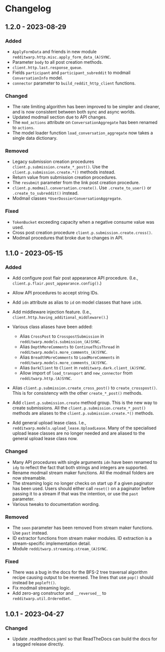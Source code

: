 [//]: # (https://keepachangelog.com/en/1.1.0/)

# Changelog

## 1.2.0 - 2023-08-29

### Added

- `ApplyFormData` and friends in new module `redditwarp.http.misc.apply_form_data_(A)SYNC`.
- Parameter `body` to all post creation methods.
- `client.http.last.response_queue`.
- Fields `participant` and `participant_subreddit` to modmail `ConversationInfo` model.
- `connector` parameter to `build_reddit_http_client` functions.

### Changed

- The rate limiting algorithm has been improved to be simpler and cleaner, and is now consistent
  between both sync and async worlds.
- Updated modmail section due to API changes.
- The `mod_actions` attribute on `ConversationAggregate` has been renamed to `actions`.
- The model loader function `load_conversation_aggregate` now takes a single data dictionary.

### Removed

- Legacy submission creation procedures `client.p.submission.create_*_post()`.
  Use the `client.p.submission.create.*()` methods instead.
- Return value from submission creation procedures.
- The `resubmit` parameter from the link post creation procedure.
- `client.p.modmail.conversation.create()`.
  Use `.create_to_user()` or `.create_to_subreddit()` instead.
- Modmail classes `*UserDossierConversationAggregate`.

### Fixed

- `TokenBucket` exceeding capacity when a negative consume value was used.
- Cross post creation procedure `client.p.submission.create.cross()`.
- Modmail procedures that broke due to changes in API.

## 1.1.0 - 2023-05-15

### Added

- Add configure post flair post appearance API procedure.
  (I.e., `client.p.flair.post_appearance.config()`.)
- Allow API procedures to accept string IDs.
- Add `idn` attribute as alias to `id` on model classes that have `id36`.
- Add middleware injection feature. (I.e., `client.http.having_additional_middleware()`.)
- Various class aliases have been added:

  - Alias `CrossPost` to `CrosspostSubmission` in `redditwarp.models.submission_(A)SYNC`.
  - Alias `DepthMoreComments` to `ContinueThisThread` in `redditwarp.models.more_comments_(A)SYNC`.
  - Alias `BreadthMoreComments` to `LoadMoreComments` in `redditwarp.models.more_comments_(A)SYNC`.
  - Alias `DarkClient` to `Client` in `redditwarp.dark.client_(A)SYNC`.
  - Allow import of `load_transport` and `new_connector` from `redditwarp.http.(A)SYNC`.

- Alias `client.p.submission.create_cross_post()` to `create_crosspost()`.
  This is for consistency with the other `create_*_post()` methods.
- Add `client.p.submission.create` method group. This is the new way to create submissions.
  All the `client.p.submission.create_*_post()` methods are aliases to the
  `client.p.submission.create.*()` methods.
- Add general upload lease class. I.e., `redditwarp.models.upload_lease.UploadLease`.
  Many of the specialised upload lease classes are no longer needed and are aliased to the general
  upload lease class now.

### Changed

- Many API procedures with single arguments `idn` have been renamed to `idy` to reflect the fact
  that both strings and integers are supported.
- Rename modmail stream maker functions. All the modmail folders are now streamable.
- The streaming logic no longer checks on start up if a given paginator has been used. Users should
  either call `reset()` on a paginator before passing it to a stream if that was the intention, or
  use the `past` parameter.
- Various tweaks to documentation wording.

### Removed

- The `seen` parameter has been removed from stream maker functions. Use `past` instead.
- ID extractor functions from stream maker modules. ID extraction is a stream-specific
  implementation detail.
- Module `redditwarp.streaming.stream_(A)SYNC`.

### Fixed

- There was a bug in the docs for the BFS-2 tree traversal algorithm recipe causing output to be
  reversed. The lines that use `pop()` should instead be `popleft()`.
- Fix modmail streaming logic.
- Add zero-arg constructor and `__reversed__` to `redditwarp.util.OrderedSet`.

## 1.0.1 - 2023-04-27

### Changed

- Update .readthedocs.yaml so that ReadTheDocs can build the docs for a tagged release directly.
